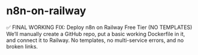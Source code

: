 # n8n-on-railway
✅ FINAL WORKING FIX: Deploy n8n on Railway Free Tier (NO TEMPLATES) We’ll manually create a GitHub repo, put a basic working Dockerfile in it, and connect it to Railway. No templates, no multi-service errors, and no broken links.

